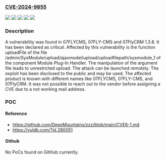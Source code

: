 ### [CVE-2024-9855](https://cve.mitre.org/cgi-bin/cvename.cgi?name=CVE-2024-9855)
![](https://img.shields.io/static/v1?label=Product&message=07FLY-CMS&color=blue)
![](https://img.shields.io/static/v1?label=Product&message=07FLYCMS&color=blue)
![](https://img.shields.io/static/v1?label=Product&message=07FlyCRM&color=blue)
![](https://img.shields.io/static/v1?label=Version&message=%3D%201.3.8%20&color=brighgreen)
![](https://img.shields.io/static/v1?label=Vulnerability&message=Unrestricted%20Upload&color=brighgreen)

### Description

A vulnerability was found in 07FLYCMS, 07FLY-CMS and 07FlyCRM 1.3.8. It has been declared as critical. Affected by this vulnerability is the function uploadFile of the file /admin/SysModule/upload/ajaxmodel/upload/uploadfilepath/sysmodule_1 of the component Module Plug-In Handler. The manipulation of the argument file leads to unrestricted upload. The attack can be launched remotely. The exploit has been disclosed to the public and may be used. The affected product is known with different names like 07FLYCMS, 07FLY-CMS, and 07FlyCRM. It was not possible to reach out to the vendor before assigning a CVE due to a not working mail address.

### POC

#### Reference
- https://github.com/DeepMountains/zzz/blob/main/CVE6-1.md
- https://vuldb.com/?id.280051

#### Github
No PoCs found on GitHub currently.

